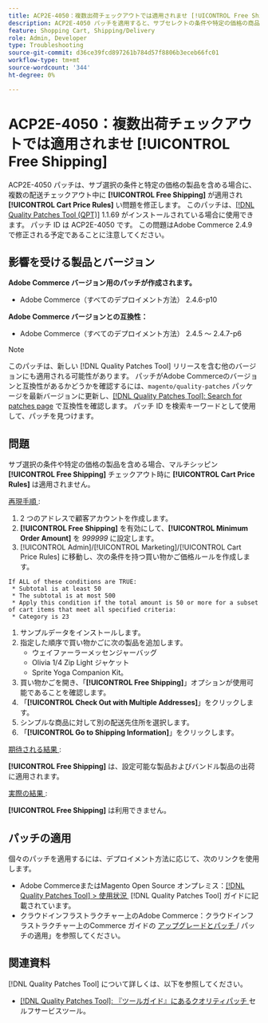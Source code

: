 ```yaml
---
title: ACP2E-4050：複数出荷チェックアウトでは適用されませ [!UICONTROL Free Shipping]
description: ACP2E-4050 パッチを適用すると、サブセレクトの条件や特定の価格の商品を含める場合に、複数アドレスのチェックアウト中に [!UICONTROL Free Shipping] が適用されないAdobe Commerceの問題 [!UICONTROL Cart Price Rules] 修正できます。
feature: Shopping Cart, Shipping/Delivery
role: Admin, Developer
type: Troubleshooting
source-git-commit: d36ce39fcd897261b784d57f8806b3eceb66fc01
workflow-type: tm+mt
source-wordcount: '344'
ht-degree: 0%

---
```



# ACP2E-4050：複数出荷チェックアウトでは適用されませ **[!UICONTROL Free Shipping]**

ACP2E-4050 パッチは、サブ選択の条件と特定の価格の製品を含める場合に、複数の配送チェックアウト中に **[!UICONTROL Free Shipping]** が適用され **[!UICONTROL Cart Price Rules]** い問題を修正します。 このパッチは、[[!DNL Quality Patches Tool (QPT)]](/help/tools/quality-patches-tool/quality-patches-tool-to-self-serve-quality-patches.md) 1.1.69 がインストールされている場合に使用できます。 パッチ ID は ACP2E-4050 です。 この問題はAdobe Commerce 2.4.9 で修正される予定であることに注意してください。

## 影響を受ける製品とバージョン

**Adobe Commerce バージョン用のパッチが作成されます。**

* Adobe Commerce（すべてのデプロイメント方法） 2.4.6-p10

**Adobe Commerce バージョンとの互換性：**

* Adobe Commerce（すべてのデプロイメント方法） 2.4.5 ～ 2.4.7-p6

>[!NOTE]
>
>このパッチは、新しい [!DNL Quality Patches Tool] リリースを含む他のバージョンにも適用される可能性があります。 パッチがAdobe Commerceのバージョンと互換性があるかどうかを確認するには、`magento/quality-patches` パッケージを最新バージョンに更新し、[[!DNL Quality Patches Tool]: Search for patches page](https://experienceleague.adobe.com/tools/commerce-quality-patches/index.html?lang=ja) で互換性を確認します。 パッチ ID を検索キーワードとして使用して、パッチを見つけます。

## 問題

サブ選択の条件や特定の価格の製品を含める場合、マルチシッピン **[!UICONTROL Free Shipping]** チェックアウト時に **[!UICONTROL Cart Price Rules]** は適用されません。

<u> 再現手順 </u>:

1. 2 つのアドレスで顧客アカウントを作成します。
1. **[!UICONTROL Free Shipping]** を有効にして、**[!UICONTROL Minimum Order Amount]** を *999999* に設定します。
1. [!UICONTROL Admin]/[!UICONTROL Marketing]/[!UICONTROL Cart Price Rules] に移動し、次の条件を持つ買い物かご価格ルールを作成します。

```
If ALL of these conditions are TRUE:
 * Subtotal is at least 50
 * The subtotal is at most 500
 * Apply this condition if the total amount is 50 or more for a subset of cart items that meet all specified criteria:
 * Category is 23
```

1. サンプルデータをインストールします。
1. 指定した順序で買い物かごに次の製品を追加します。
   * ウェイファーラーメッセンジャーバッグ
   * Olivia 1/4 Zip Light ジャケット
   * Sprite Yoga Companion Kit。
1. 買い物かごを開き、「**[!UICONTROL Free Shipping]**」オプションが使用可能であることを確認します。
1. 「**[!UICONTROL Check Out with Multiple Addresses]**」をクリックします。
1. シンプルな商品に対して別の配送先住所を選択します。
1. 「**[!UICONTROL Go to Shipping Information]**」をクリックします。

<u> 期待される結果 </u>:

**[!UICONTROL Free Shipping]** は、設定可能な製品およびバンドル製品の出荷に適用されます。

<u> 実際の結果 </u>:

**[!UICONTROL Free Shipping]** は利用できません。

## パッチの適用

個々のパッチを適用するには、デプロイメント方法に応じて、次のリンクを使用します。

* Adobe CommerceまたはMagento Open Source オンプレミス：[[!DNL Quality Patches Tool] > 使用状況 &#x200B;](/help/tools/quality-patches-tool/usage.md) [!DNL Quality Patches Tool] ガイドに記載されています。
* クラウドインフラストラクチャー上のAdobe Commerce：クラウドインフラストラクチャー上のCommerce ガイドの [&#x200B; アップグレードとパッチ &#x200B;](https://experienceleague.adobe.com/docs/commerce-cloud-service/user-guide/develop/upgrade/apply-patches.html?lang=ja)/ パッチの適用」を参照してください。

## 関連資料

[!DNL Quality Patches Tool] について詳しくは、以下を参照してください。

* [[!DNL Quality Patches Tool]: 『ツールガイド』にあるクオリティパッチ &#x200B;](/help/tools/quality-patches-tool/quality-patches-tool-to-self-serve-quality-patches.md) セルフサービスツール。
